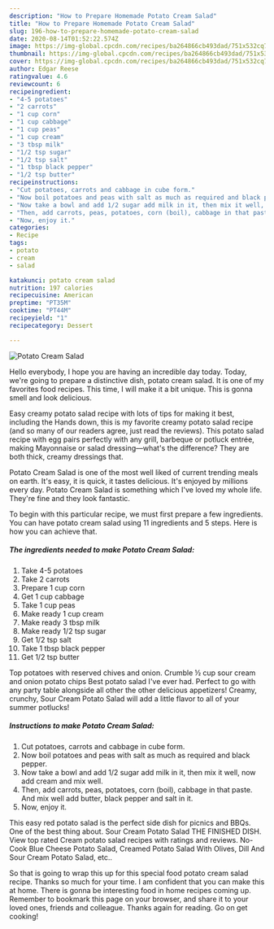 ```yaml
---
description: "How to Prepare Homemade Potato Cream Salad"
title: "How to Prepare Homemade Potato Cream Salad"
slug: 196-how-to-prepare-homemade-potato-cream-salad
date: 2020-08-14T01:52:22.574Z
image: https://img-global.cpcdn.com/recipes/ba264866cb493dad/751x532cq70/potato-cream-salad-recipe-main-photo.jpg
thumbnail: https://img-global.cpcdn.com/recipes/ba264866cb493dad/751x532cq70/potato-cream-salad-recipe-main-photo.jpg
cover: https://img-global.cpcdn.com/recipes/ba264866cb493dad/751x532cq70/potato-cream-salad-recipe-main-photo.jpg
author: Edgar Reese
ratingvalue: 4.6
reviewcount: 6
recipeingredient:
- "4-5 potatoes"
- "2 carrots"
- "1 cup corn"
- "1 cup cabbage"
- "1 cup peas"
- "1 cup cream"
- "3 tbsp milk"
- "1/2 tsp sugar"
- "1/2 tsp salt"
- "1 tbsp black pepper"
- "1/2 tsp butter"
recipeinstructions:
- "Cut potatoes, carrots and cabbage in cube form."
- "Now boil potatoes and peas with salt as much as required and black pepper."
- "Now take a bowl and add 1/2 sugar add milk in it, then mix it well, now add cream and mix well."
- "Then, add carrots, peas, potatoes, corn (boil), cabbage in that paste. And mix well add butter, black pepper and salt in it."
- "Now, enjoy it."
categories:
- Recipe
tags:
- potato
- cream
- salad

katakunci: potato cream salad 
nutrition: 197 calories
recipecuisine: American
preptime: "PT35M"
cooktime: "PT44M"
recipeyield: "1"
recipecategory: Dessert

---
```



![Potato Cream Salad](https://img-global.cpcdn.com/recipes/ba264866cb493dad/751x532cq70/potato-cream-salad-recipe-main-photo.jpg)

Hello everybody, I hope you are having an incredible day today. Today, we're going to prepare a distinctive dish, potato cream salad. It is one of my favorites food recipes. This time, I will make it a bit unique. This is gonna smell and look delicious.

Easy creamy potato salad recipe with lots of tips for making it best, including the Hands down, this is my favorite creamy potato salad recipe (and so many of our readers agree, just read the reviews). This potato salad recipe with egg pairs perfectly with any grill, barbeque or potluck entrée, making Mayonnaise or salad dressing—what&#39;s the difference? They are both thick, creamy dressings that.

Potato Cream Salad is one of the most well liked of current trending meals on earth. It's easy, it is quick, it tastes delicious. It's enjoyed by millions every day. Potato Cream Salad is something which I've loved my whole life. They're fine and they look fantastic.


To begin with this particular recipe, we must first prepare a few ingredients. You can have potato cream salad using 11 ingredients and 5 steps. Here is how you can achieve that.

<!--inarticleads1-->

##### The ingredients needed to make Potato Cream Salad:

1. Take 4-5 potatoes
1. Take 2 carrots
1. Prepare 1 cup corn
1. Get 1 cup cabbage
1. Take 1 cup peas
1. Make ready 1 cup cream
1. Make ready 3 tbsp milk
1. Make ready 1/2 tsp sugar
1. Get 1/2 tsp salt
1. Take 1 tbsp black pepper
1. Get 1/2 tsp butter


Top potatoes with reserved chives and onion. Crumble ½ cup sour cream and onion potato chips Best potato salad I&#39;ve ever had. Perfect to go with any party table alongside all other the other delicious appetizers! Creamy, crunchy, Sour Cream Potato Salad will add a little flavor to all of your summer potlucks! 

<!--inarticleads2-->

##### Instructions to make Potato Cream Salad:

1. Cut potatoes, carrots and cabbage in cube form.
1. Now boil potatoes and peas with salt as much as required and black pepper.
1. Now take a bowl and add 1/2 sugar add milk in it, then mix it well, now add cream and mix well.
1. Then, add carrots, peas, potatoes, corn (boil), cabbage in that paste. And mix well add butter, black pepper and salt in it.
1. Now, enjoy it.


This easy red potato salad is the perfect side dish for picnics and BBQs. One of the best thing about. Sour Cream Potato Salad THE FINISHED DISH. View top rated Cream potato salad recipes with ratings and reviews. No-Cook Blue Cheese Potato Salad, Creamed Potato Salad With Olives, Dill And Sour Cream Potato Salad, etc.. 

So that is going to wrap this up for this special food potato cream salad recipe. Thanks so much for your time. I am confident that you can make this at home. There is gonna be interesting food in home recipes coming up. Remember to bookmark this page on your browser, and share it to your loved ones, friends and colleague. Thanks again for reading. Go on get cooking!
